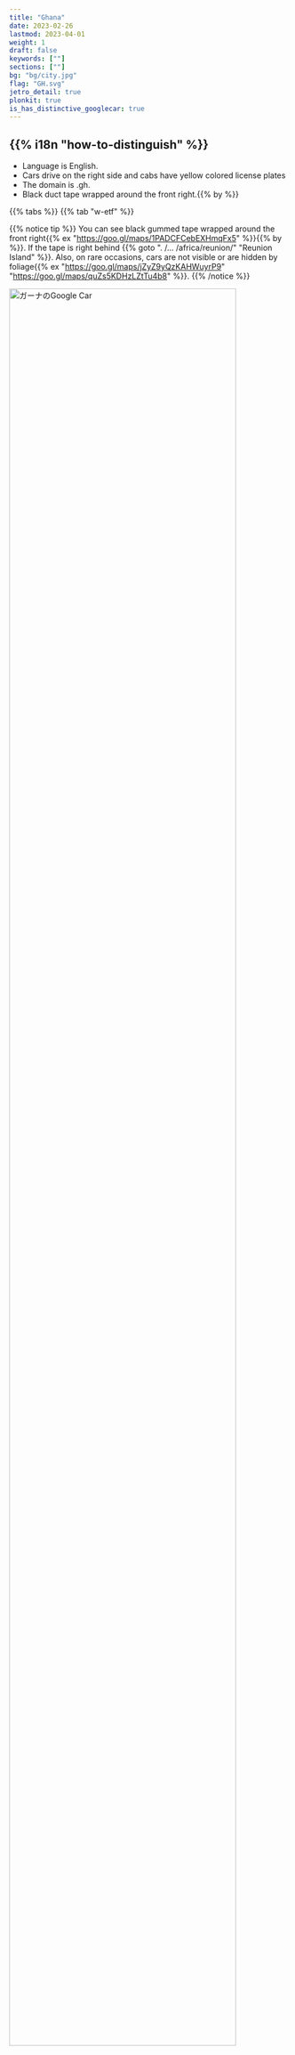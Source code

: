 ```yaml
---
title: "Ghana"
date: 2023-02-26
lastmod: 2023-04-01
weight: 1
draft: false
keywords: [""]
sections: [""]
bg: "bg/city.jpg"
flag: "GH.svg"
jetro_detail: true
plonkit: true
is_has_distinctive_googlecar: true
---
```


<div class="main-desciption country-description">
    <h2 class="section-title">{{% i18n "how-to-distinguish" %}}</h2>
    <ul class="rule-list">
        <li>Language is <span class="quiz">English</span>.</li>
        <li>Cars drive on the <span class="quiz">right side</span> and cabs have <span class="quiz">yellow</span> colored license plates</li>
        <li>The domain is <span class="quiz">.gh</span>.</li>
        <li><span class="quiz">Black duct tape wrapped around the front right</span>.{{% by %}}</li>
    </ul>
</div>

{{% tabs %}}
{{% tab "w-etf" %}}


{{% notice tip %}}
You can see <span class="quiz">black gummed tape wrapped around the front right</span>{{% ex "https://goo.gl/maps/1PADCFCebEXHmqFx5" %}}{{% by %}}. If the tape is right behind {{% goto ". /... /africa/reunion/" "Reunion Island" %}}. Also, on rare occasions, cars are not visible or are hidden by foliage{{% ex "https://goo.gl/maps/jZyZ9yQzKAHWuyrP9" "https://goo.gl/maps/quZs5KDHzLZtTu4b8" %}}.
{{% /notice %}}

<div class="googlemap-if unclickable no-margin">
<img src="./google-car.jpg" width="90%" alt="ガーナのGoogle Car" />
</div>
<div class="googlemap-if unclickable no-margin">
<img src="./gc-bar.jpg" width="60%">
</div>


<div class="googlemap-if" style="font-size:0.8em;">
From <a href="https://twitter.com/fortune_sibanda">@fortune_sibanda's tweet</a> (confirmed for publication in person*)
</div>

{{% notice note %}}
If you look down you will find <span class="quiz">black gummed tape wrapped</span> around the front right.
{{% /notice %}}


<div class="googlemap-if no-margin">
<iframe src="https://www.google.com/maps/embed?pb=!4v1691936131460!6m8!1m7!1sgAvxIUWO5pIl0fftp9X35Q!2m2!1d4.911854235499209!2d-2.292108674069918!3f106.90794429100063!4f-89!5f0.4000000000000002"width="590" height="300" style="border:0;" allowfullscreen="" loading="lazy" referrerpolicy="no-referrer-when-downgrade"></iframe>
</div>


{{% notice tip %}}
The cabs are painted in a unique {{% ex "https://goo.gl/maps/VHdy9LdK68cffo2v8" "https://goo.gl/maps/iDyTpU2fepMEfKbv9" %}} and <span class="quiz">yellow</span> color license plate numbers. Cabs are not equipped with a fare meter, and the fare is determined by negotiation at the time of boarding (however, if you use Uber, the fare is determined in advance).
{{% /notice %}}
<div class="googlemap-if unclickable">
<img src="./mitsubishi_taxi_ghana.jpg" width="70%" />
</div>

{{% /tab %}}
{{% tab "Google Car" %}}

<div class="googlemap-if">
<iframe src="https://www.google.com/maps/embed?pb=!4v1691936074659!6m8!1m7!1sbWjAaSiNj0iNokuIWgBQpA!2m2!1d7.193594791103338!2d-0.1592029517019!3f176.3866237572617!4f-5.728917588183265!5f1.6483086962926574"width="590" height="300" style="border:0;" allowfullscreen="" loading="lazy" referrerpolicy="no-referrer-when-downgrade"></iframe>
</div>

{{% /tab %}}
{{% /tabs %}}


<div class="main-desciption area-description">
    <h2 class="section-title">{{% i18n "narrow-down-the-area" %}}</h2>
    <ul class="rule-list">
        <li>Agriculture and vegetation varies from place to place
            <ul>
                <li>Oil palm and banana trees are common in the south.</li>
                <li>Data Source:<a href="https://ipad.fas.usda.gov/countrysummary/default.aspx?id=GH">Ghana Country Summary - U.S. Department of Agriculture(USDA)</a>・Some images have been processed.</li>
            </ul>
        </li>
        <li>In case you're wondering, they say the area code can sometimes tell you the area.
            <ul>
                <li>030：{{% goto "https://goo.gl/maps/Bc3AgoBwfVqxFiAX9" "Acra" map %}}</li>
                <li>031：{{% goto "https://goo.gl/maps/6hbLhfo6vwKkwpBN7" "Sekondi-Takoradi" map %}}</li>
                <li>032：{{% goto "https://goo.gl/maps/k9MbbESbqpcmh8A76" "Kumasi" map %}}</li>
                <li>037：{{% goto "https://goo.gl/maps/AQjBPcq9p8Dp1UHK8" "Tamale" map %}}</li>
            </ul>
        </li>
        <li>The further south you go, the more palm trees and the higher the tree density. The north has more savanna climate.</li>
    </ul>
</div>

{{% tabs %}}
{{% tab "Oil palm" %}}
<div class="googlemap-if unclickable">
<img src="./20230522-palm.png" width="70%" />
</div>
{{% notice tip %}}
Oil palm and banana trees are common in the south. If these trees are not available, try to place them in the north.
{{% /notice %}}
{{% /tab %}}
{{% tab "Area code" %}}
<div class="googlemap-if unclickable">
<img src="./ghana_regional_phone_codes.jpg" alt="ガーナの市外局番" width="70%" />
</div>
{{% notice tip %}}
It's best to memorize them, but since there is a good chance you won't find them outside of the city and there are many cell phones, I think it's better to prioritize memorizing the names of the cities and the vegetation and atmosphere of each area. If I happen to see a fax number, I will refer to it.
{{% /notice %}}
{{% /tab %}}
{{% tab "Vegetation" %}}
<div class="googlemap-if unclickable">
<img src="./2023-09-02-20-28-52.png" alt="ガーナの植生" width="500px" />
</div>

{{% notice tip %}}
For myself, I often try to go to the upper half of the savanna climate if there is a lot of exposed ground or shrubbery{{% ref "https://d1wqtxts1xzle7.cloudfront.net/57120260/Land_Use_and_Misuse_Human_Appropriation_20180802-5137-92o7ak-libre.pdf?1533217497=&response-content-disposition=inline%3B+filename%3DLand_Use_and_Misuse_Human_Appropriation.pdf&Expires=1693657799&Signature=EPz7LUYs-Gph~ht6xfQIYrg2~RCzjdm2R3cTQxBmzPU61diG~82GbDe3X~s21V~N9hSVDFCxND4FEIF~R58Mx6HaxFCpIvziLzQ6S5Fk9FH4WE4KINyoxz82kD6McTR0ksBqZ5ftFv~Sog~2svocE6Q1LCFXEPby6Rh2Lz0Fh6hHjMvTUWsycsxTzVmHb-P1Xr94mVN9maqkpMMCIa5rMwwAm2hVeJUCM4aPKq6Z1xR79HFC574wFF~daGENtBk-iQQeU6D5VJGGjgNmvYv6bQ1DqCiwNx~sZfjViro7MgPlGvK4AWHEY7p-pW~SUEslBtqfrbDTjRAxJNPkEqhBcg__&Key-Pair-Id=APKAJLOHF5GGSLRBV4ZA" "Appiah, Divine Odame, Balikisu Osman, and James Boafo. 『Land use and misuse; Human appropriation of land ecosystems services in Ghana.』 International Journal of Ecosystem 4.1 (2014): 24-33." %}}. Image taken from Ref.
{{% /notice %}}
{{% /tab %}}
{{% /tabs %}}

{{% imgref %}}
<li><a href="https://twitter.com/fortune_sibanda/status/693167610054250496?s=20">*Original tweet『Google StreetView driving in Ghana started today. #MoreVim! from @fortune_sibanda』</a></li>
{{% /imgref %}}


